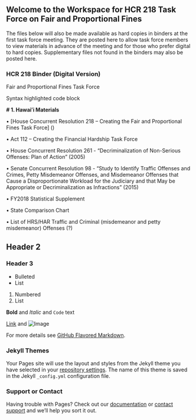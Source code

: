 ## Welcome to the Workspace for HCR 218 Task Force on Fair and Proportional Fines

The files below will also be made available as hard copies in binders at the first task force meeting. They are posted here to allow task force members to view materials in advance of the meeting and for those who prefer digital to hard copies. Supplementary files not found in the binders may also be posted here.

### HCR 218 Binder (Digital Version)

Fair and Proportional Fines Task Force


Syntax highlighted code block

**# 1. Hawaiʻi Materials**

•	[House Concurrent Resolution 218 – Creating the Fair and Proportional Fines Task Force] ()

•	Act 112 – Creating the Financial Hardship Task Force

•	House Concurrent Resolution 261 - “Decriminalization of Non-Serious Offenses: Plan of Action” (2005)

•	Senate Concurrent Resolution 98 - “Study to Identify Traffic Offenses and Crimes, Petty Misdemeanor Offenses, and Misdemeanor Offenses that Cause a Disproportionate Workload for the Judiciary and that May be Appropriate or Decriminalization as Infractions” (2015)

•	FY2018 Statistical Supplement 

•	State Comparison Chart 

•	List of HRS/HAR Traffic and Criminal (misdemeanor and petty misdemeanor) Offenses (?)


## Header 2
### Header 3

- Bulleted
- List

1. Numbered
2. List

**Bold** and _Italic_ and `Code` text

[Link](url) and ![Image](src)


For more details see [GitHub Flavored Markdown](https://guides.github.com/features/mastering-markdown/).

### Jekyll Themes

Your Pages site will use the layout and styles from the Jekyll theme you have selected in your [repository settings](https://github.com/adamcohen3/SLH2019-HCR218-Task-Force/settings). The name of this theme is saved in the Jekyll `_config.yml` configuration file.

### Support or Contact

Having trouble with Pages? Check out our [documentation](https://help.github.com/categories/github-pages-basics/) or [contact support](https://github.com/contact) and we’ll help you sort it out.

